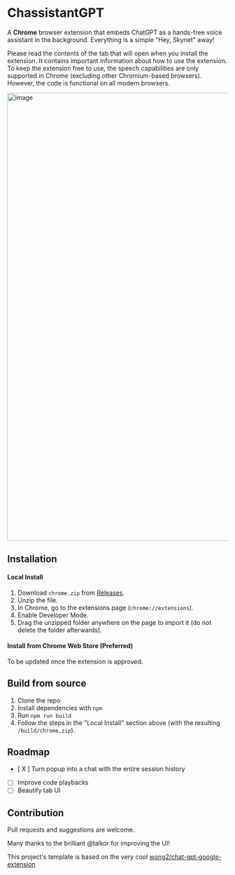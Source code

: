 # ChassistantGPT

A **Chrome** browser extension that embeds ChatGPT as a hands-free voice assistant in the background. Everything is a simple "Hey, Skynet" away!

Please read the contents of the tab that will open when you install the extension. It contains important information about how to use the extension.
To keep the extension free to use, the speech capabilities are only supported in Chrome (excluding other Chromium-based browsers). However, the code is functional on all modern browsers.

<img width="1023" alt="image" src="https://user-images.githubusercontent.com/18148989/206879947-564cdbe5-37e0-49ad-89b6-e7af80dbb4e6.png">

## Installation

#### Local Install

1. Download `chrome.zip` from [Releases](https://github.com/idosal/assistant-chat-gpt/releases).
2. Unzip the file.
3. In Chrome, go to the extensions page (`chrome://extensions`).
4. Enable Developer Mode.
5. Drag the unzipped folder anywhere on the page to import it (do not delete the folder afterwards).

#### Install from Chrome Web Store (Preferred)

To be updated once the extension is approved.

## Build from source

1. Clone the repo
2. Install dependencies with `npm`
3. Run `npm run build`
4. Follow the steps in the "Local Install" section above (with the resulting `/build/chrome.zip`).

## Roadmap
- [ X ] Turn popup into a chat with the entire session history
- [ ] Improve code playbacks
- [ ] Beautify tab UI

## Contribution
Pull requests and suggestions are welcome.

Many thanks to the brilliant @talkor for improving the UI!

This project's template is based on the very cool [wong2/chat-gpt-google-extension](https://github.com/wong2/chat-gpt-google-extensione)

